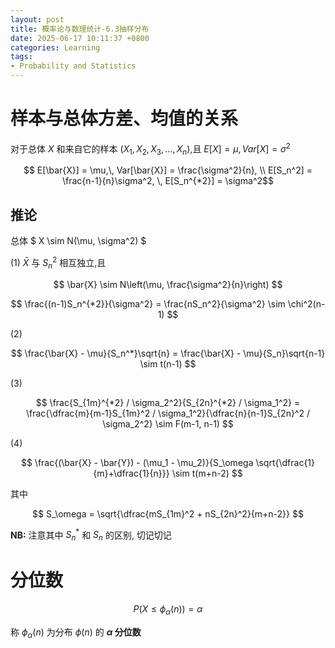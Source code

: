 ```yaml
---
layout: post
title: 概率论与数理统计-6.3抽样分布
date: 2025-06-17 10:11:37 +0800
categories: Learning
tags:
- Probability and Statistics
---
```

# 样本与总体方差、均值的关系

对于总体 $X$ 和来自它的样本 $(X_1, X_2, X_3, \ldots, X_n)$,且 $E[X]=\mu, \, Var[X] = \sigma^2$

$$ E[\bar{X}] = \mu,\, Var[\bar{X}] = \frac{\sigma^2}{n}, \\ E[S_n^2] = \frac{n-1}{n}\sigma^2, \, E[S_n^{*2}] = \sigma^2$$

## 推论

总体 $ X \sim N(\mu, \sigma^2) $

(1) $\bar{X}$ 与 ${S_n^2}$ 相互独立,且

$$ \bar{X} \sim N\left(\mu, \frac{\sigma^2}{n}\right) $$

$$ \frac{(n-1)S_n^{*2}}{\sigma^2} = \frac{nS_n^2}{\sigma^2} \sim \chi^2(n-1) $$

(2) 

$$ \frac{\bar{X} - \mu}{S_n^*}\sqrt{n} = \frac{\bar{X} - \mu}{S_n}\sqrt{n-1} \sim t(n-1) $$

(3) 

$$ \frac{S_{1m}^{*2} / \sigma_2^2}{S_{2n}^{*2} / \sigma_1^2} = \frac{\dfrac{m}{m-1}S_{1m}^2 / \sigma_1^2}{\dfrac{n}{n-1}S_{2n}^2 / \sigma_2^2} \sim F(m-1, n-1) $$

(4)

$$ \frac{(\bar{X} - \bar{Y}) - (\mu_1 - \mu_2)}{S_\omega \sqrt{\dfrac{1}{m}+\dfrac{1}{n}}} \sim t(m+n-2) $$

其中

$$ S_\omega = \sqrt{\dfrac{mS_{1m}^2 + nS_{2n}^2}{m+n-2}} $$


**NB:** 注意其中 $S_n^*$ 和 $S_n$ 的区别, 切记切记

# 分位数

$$ P(X \leq \phi_\alpha(n)) = \alpha $$

称 $\phi_\alpha(n)$ 为分布 $\phi(n)$ 的 **$\alpha$ 分位数**